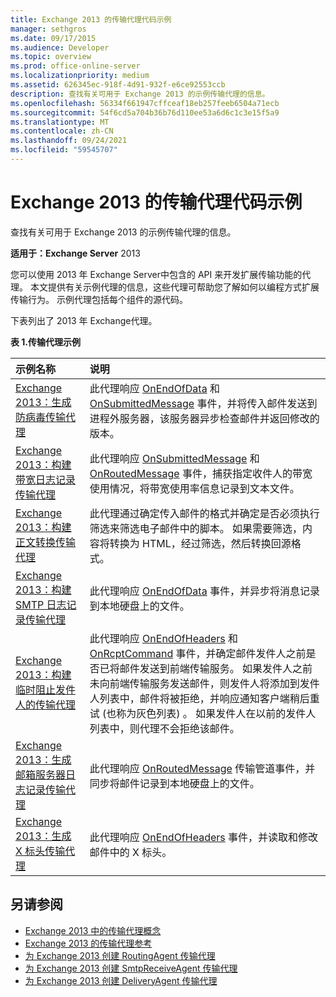 ```yaml
---
title: Exchange 2013 的传输代理代码示例
manager: sethgros
ms.date: 09/17/2015
ms.audience: Developer
ms.topic: overview
ms.prod: office-online-server
ms.localizationpriority: medium
ms.assetid: 626345ec-918f-4d91-932f-e6ce92553ccb
description: 查找有关可用于 Exchange 2013 的示例传输代理的信息。
ms.openlocfilehash: 56334f661947cffceaf18eb257feeb6504a71ecb
ms.sourcegitcommit: 54f6cd5a704b36b76d110ee53a6d6c1c3e15f5a9
ms.translationtype: MT
ms.contentlocale: zh-CN
ms.lasthandoff: 09/24/2021
ms.locfileid: "59545707"
---
```

# <a name="transport-agent-code-samples-for-exchange-2013"></a>Exchange 2013 的传输代理代码示例

查找有关可用于 Exchange 2013 的示例传输代理的信息。
  
**适用于：Exchange Server** 2013
  
您可以使用 2013 年 Exchange Server中包含的 API 来开发扩展传输功能的代理。 本文提供有关示例代理的信息，这些代理可帮助您了解如何以编程方式扩展传输行为。 示例代理包括每个组件的源代码。 
  
下表列出了 2013 年 Exchange代理。
  
**表 1.传输代理示例**

|**示例名称**|**说明**|
|:-----|:-----|
|[Exchange 2013：生成防病毒传输代理](https://code.msdn.microsoft.com/Exchange/Exchange-2013-Build-an-6e544269) <br/> |此代理响应 [OnEndOfData](https://msdn.microsoft.com/library/Microsoft.Exchange.Data.Transport.Smtp.SmtpReceiveAgent.OnEndOfData.aspx) 和 [OnSubmittedMessage](https://msdn.microsoft.com/library/Microsoft.Exchange.Data.Transport.Routing.RoutingAgent.OnSubmittedMessage.aspx) 事件，并将传入邮件发送到进程外服务器，该服务器异步检查邮件并返回修改的版本。  <br/> |
|[Exchange 2013：构建带宽日志记录传输代理](https://code.msdn.microsoft.com/Exchange/Exchange-2013-Build-a-d61a4aaa) <br/> |此代理响应 [OnSubmittedMessage](https://msdn.microsoft.com/library/Microsoft.Exchange.Data.Transport.Routing.RoutingAgent.OnSubmittedMessage.aspx) 和 [OnRoutedMessage](https://msdn.microsoft.com/library/Microsoft.Exchange.Data.Transport.Routing.RoutingAgent.OnRoutedMessage.aspx) 事件，捕获指定收件人的带宽使用情况，将带宽使用率信息记录到文本文件。  <br/> |
|[Exchange 2013：构建正文转换传输代理](https://code.msdn.microsoft.com/Exchange/Exchange-2013-Build-a-body-ed36ecb0) <br/> |此代理通过确定传入邮件的格式并确定是否必须执行筛选来筛选电子邮件中的脚本。 如果需要筛选，内容将转换为 HTML，经过筛选，然后转换回源格式。  <br/> |
|[Exchange 2013：构建 SMTP 日志记录传输代理](https://code.msdn.microsoft.com/Exchange/Exchange-2013-Build-an-fc23dc33) <br/> |此代理响应 [OnEndOfData](https://msdn.microsoft.com/library/Microsoft.Exchange.Data.Transport.Smtp.SmtpReceiveAgent.OnEndOfData.aspx) 事件，并异步将消息记录到本地硬盘上的文件。  <br/> |
|[Exchange 2013：构建临时阻止发件人的传输代理](https://code.msdn.microsoft.com/Exchange/Exchange-2013-Build-a-52a767d8) <br/> |此代理响应 [OnEndOfHeaders](https://msdn.microsoft.com/library/Microsoft.Exchange.Data.Transport.Smtp.SmtpReceiveAgent.OnEndOfHeaders.aspx) 和 [OnRcptCommand](https://msdn.microsoft.com/library/Microsoft.Exchange.Data.Transport.Smtp.SmtpReceiveAgent.OnRcptCommand.aspx) 事件，并确定邮件发件人之前是否已将邮件发送到前端传输服务。 如果发件人之前未向前端传输服务发送邮件，则发件人将添加到发件人列表中，邮件将被拒绝，并响应通知客户端稍后重试 (也称为灰色列表) 。 如果发件人在以前的发件人列表中，则代理不会拒绝该邮件。  <br/> |
|[Exchange 2013：生成邮箱服务器日志记录传输代理](https://code.msdn.microsoft.com/Exchange/Exchange-2013-Build-a-fc8632e5) <br/> |此代理响应 [OnRoutedMessage](https://msdn.microsoft.com/library/Microsoft.Exchange.Data.Transport.Routing.RoutingAgent.OnRoutedMessage.aspx) 传输管道事件，并同步将邮件记录到本地硬盘上的文件。  <br/> |
|[Exchange 2013：生成 X 标头传输代理](https://code.msdn.microsoft.com/Exchange/Exchange-2013-Build-an-32f62f5a) <br/> |此代理响应 [OnEndOfHeaders](https://msdn.microsoft.com/library/Microsoft.Exchange.Data.Transport.Smtp.SmtpReceiveAgent.OnEndOfHeaders.aspx) 事件，并读取和修改邮件中的 X 标头。  <br/> |
   
## <a name="see-also"></a>另请参阅

- [Exchange 2013 中的传输代理概念](transport-agent-concepts-in-exchange-2013.md)    
- [Exchange 2013 的传输代理参考](transport-agent-reference-for-exchange-2013.md)    
- [为 Exchange 2013 创建 RoutingAgent 传输代理](how-to-create-a-routingagent-transport-agent-for-exchange-2013.md)   
- [为 Exchange 2013 创建 SmtpReceiveAgent 传输代理](how-to-create-an-smtpreceiveagent-transport-agent-for-exchange-2013.md)    
- [为 Exchange 2013 创建 DeliveryAgent 传输代理](how-to-create-a-deliveryagent-transport-agent-for-exchange-2013.md)
    

